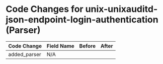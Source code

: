 # Code Changes for unix-unixauditd-json-endpoint-login-authentication (Parser)

| Code Change | Field Name | Before | After |
|-------------|------------|--------|-------|
| added_parser | N/A |  |  |